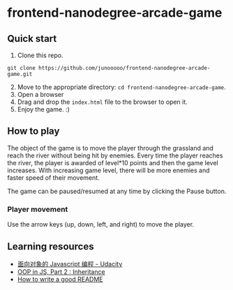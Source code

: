 frontend-nanodegree-arcade-game
===============================

## Quick start

1. Clone this repo.
```
git clone https://github.com/junooooo/frontend-nanodegree-arcade-game.git
```
2. Move to the appropriate directory: `cd frontend-nanodegree-arcade-game`.
3. Open a browser
4. Drag and drop the `index.html` file to the browser to open it.
5. Enjoy the game. :)

## How to play

The object of the game is to move the player through the grassland and reach the river without being hit by enemies.
Every time the player reaches the river, the player is awarded of level*10 points and then the game level increases.
With increasing game level, there will be more enemies and faster speed of their movement.

The game can be paused/resumed at any time by clicking the Pause button.

### Player movement

Use the arrow keys (up, down, left, and right) to move the player.

## Learning resources

- [面向对象的 Javascript 编程 - Udacity](https://classroom.udacity.com/courses/ud015/lessons/2794468536/concepts/27908185380923)
- [OOP in JS, Part 2 : Inheritance](http://phrogz.net/js/classes/OOPinJS2.html)
- [How to write a good README](https://stackoverflow.com/questions/2304863/how-to-write-a-good-readme/2304870#2304870)

